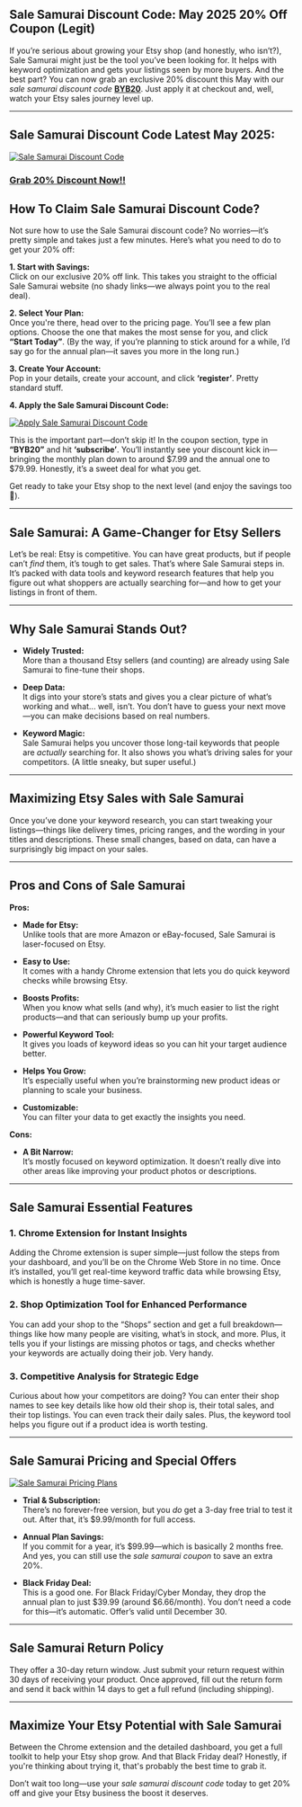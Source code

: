 ## Sale Samurai Discount Code: May 2025 20% Off Coupon (Legit)

If you’re serious about growing your Etsy shop (and honestly, who isn’t?), Sale Samurai might just be the tool you’ve been looking for. It helps with keyword optimization and gets your listings seen by more buyers. And the best part? You can now grab an exclusive 20% discount this May with our *sale samurai discount code* **[BYB20](https://salesamurai.io/339.html)**. Just apply it at checkout and, well, watch your Etsy sales journey level up.

---

## Sale Samurai Discount Code Latest May 2025:

[![Sale Samurai Discount Code](https://buddyforhelp.com/wp-content/uploads/2025/05/sale-samurai-discount-code.png)](https://salesamurai.io/339.html)

### [Grab 20% Discount Now!!](https://salesamurai.io/339.html)

## How To Claim Sale Samurai Discount Code?

Not sure how to use the Sale Samurai discount code? No worries—it’s pretty simple and takes just a few minutes. Here’s what you need to do to get your 20% off:

**1. Start with Savings:**  
Click on our exclusive 20% off link. This takes you straight to the official Sale Samurai website (no shady links—we always point you to the real deal).

**2. Select Your Plan:**  
Once you're there, head over to the pricing page. You’ll see a few plan options. Choose the one that makes the most sense for you, and click **“Start Today”**. (By the way, if you’re planning to stick around for a while, I’d say go for the annual plan—it saves you more in the long run.)

**3. Create Your Account:**  
Pop in your details, create your account, and click **‘register’**. Pretty standard stuff.

**4. Apply the Sale Samurai Discount Code:**  

[![Apply Sale Samurai Discount Code](https://buddyforhelp.com/wp-content/uploads/2025/05/apply-sale-samurai-discount-code.png)](https://salesamurai.io/339.html)

This is the important part—don’t skip it! In the coupon section, type in **“BYB20”** and hit **‘subscribe’**. You’ll instantly see your discount kick in—bringing the monthly plan down to around $7.99 and the annual one to $79.99. Honestly, it’s a sweet deal for what you get.

Get ready to take your Etsy shop to the next level (and enjoy the savings too 🎉).

---

## Sale Samurai: A Game-Changer for Etsy Sellers

Let’s be real: Etsy is competitive. You can have great products, but if people can’t *find* them, it’s tough to get sales. That’s where Sale Samurai steps in. It’s packed with data tools and keyword research features that help you figure out what shoppers are actually searching for—and how to get your listings in front of them.

---

## Why Sale Samurai Stands Out?

- **Widely Trusted:**  
More than a thousand Etsy sellers (and counting) are already using Sale Samurai to fine-tune their shops.

- **Deep Data:**  
It digs into your store’s stats and gives you a clear picture of what’s working and what... well, isn’t. You don’t have to guess your next move—you can make decisions based on real numbers.

- **Keyword Magic:**  
Sale Samurai helps you uncover those long-tail keywords that people are *actually* searching for. It also shows you what’s driving sales for your competitors. (A little sneaky, but super useful.)

---

## Maximizing Etsy Sales with Sale Samurai

Once you’ve done your keyword research, you can start tweaking your listings—things like delivery times, pricing ranges, and the wording in your titles and descriptions. These small changes, based on data, can have a surprisingly big impact on your sales.

---

## Pros and Cons of Sale Samurai

**Pros:**

- **Made for Etsy:**  
Unlike tools that are more Amazon or eBay-focused, Sale Samurai is laser-focused on Etsy.

- **Easy to Use:**  
It comes with a handy Chrome extension that lets you do quick keyword checks while browsing Etsy.

- **Boosts Profits:**  
When you know what sells (and why), it’s much easier to list the right products—and that can seriously bump up your profits.

- **Powerful Keyword Tool:**  
It gives you loads of keyword ideas so you can hit your target audience better.

- **Helps You Grow:**  
It’s especially useful when you’re brainstorming new product ideas or planning to scale your business.

- **Customizable:**  
You can filter your data to get exactly the insights you need.

**Cons:**

- **A Bit Narrow:**  
It’s mostly focused on keyword optimization. It doesn’t really dive into other areas like improving your product photos or descriptions.

---

## Sale Samurai Essential Features

### 1. Chrome Extension for Instant Insights

Adding the Chrome extension is super simple—just follow the steps from your dashboard, and you’ll be on the Chrome Web Store in no time. Once it’s installed, you’ll get real-time keyword traffic data while browsing Etsy, which is honestly a huge time-saver.

### 2. Shop Optimization Tool for Enhanced Performance

You can add your shop to the “Shops” section and get a full breakdown—things like how many people are visiting, what’s in stock, and more. Plus, it tells you if your listings are missing photos or tags, and checks whether your keywords are actually doing their job. Very handy.

### 3. Competitive Analysis for Strategic Edge

Curious about how your competitors are doing? You can enter their shop names to see key details like how old their shop is, their total sales, and their top listings. You can even track their daily sales. Plus, the keyword tool helps you figure out if a product idea is worth testing.

---

## Sale Samurai Pricing and Special Offers

[![Sale Samurai Pricing Plans](https://buddyforhelp.com/wp-content/uploads/2025/05/sale-samurai-pricing-plans.png)](https://salesamurai.io/339.html)

- **Trial & Subscription:**  
There’s no forever-free version, but you *do* get a 3-day free trial to test it out. After that, it’s $9.99/month for full access.

- **Annual Plan Savings:**  
If you commit for a year, it’s $99.99—which is basically 2 months free. And yes, you can still use the *sale samurai coupon* to save an extra 20%.

- **Black Friday Deal:**  
This is a good one. For Black Friday/Cyber Monday, they drop the annual plan to just $39.99 (around $6.66/month). You don’t need a code for this—it’s automatic. Offer’s valid until December 30.

---

## Sale Samurai Return Policy

They offer a 30-day return window. Just submit your return request within 30 days of receiving your product. Once approved, fill out the return form and send it back within 14 days to get a full refund (including shipping).

---

## Maximize Your Etsy Potential with Sale Samurai

Between the Chrome extension and the detailed dashboard, you get a full toolkit to help your Etsy shop grow. And that Black Friday deal? Honestly, if you're thinking about trying it, that's probably the best time to grab it.

Don’t wait too long—use your *sale samurai discount code* today to get 20% off and give your Etsy business the boost it deserves.
